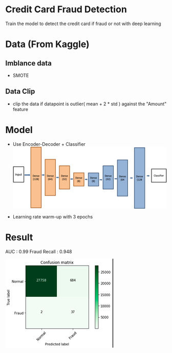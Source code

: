
# Credit Card Fraud Detection
  Train the model to detect the credit card if fraud or not with deep learning

# Data (From Kaggle)
  ## Imblance data
   * SMOTE
   
  ## Data Clip
   * clip the data if datapoint is outlier( mean + 2 * std ) against the "Amount" feature  
   
# Model
  * Use Encoder-Decoder + Classifier
  ![image](https://github.com/ChingHuanChiu/Credit-Card-Fraud-Detection/blob/master/img/model.png)
  
  * Learning rate warm-up with 3 epochs
  
# Result
  AUC : 0.99
  Fraud Recall : 0.948
  
  ![image](https://github.com/ChingHuanChiu/Credit-Card-Fraud-Detection/blob/master/img/credict%20card%20detection.png)
  

    